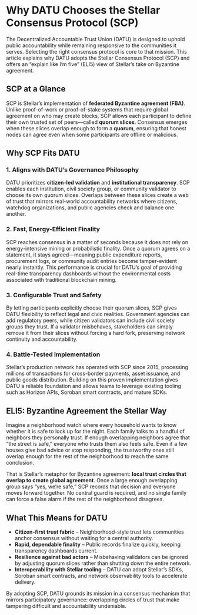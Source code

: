 # Why DATU Chooses the Stellar Consensus Protocol (SCP)

The Decentralized Accountable Trust Union (DATU) is designed to uphold public accountability while remaining responsive to the communities it serves. Selecting the right consensus protocol is core to that mission. This article explains why DATU adopts the Stellar Consensus Protocol (SCP) and offers an “explain like I’m five” (ELI5) view of Stellar’s take on Byzantine agreement.

## SCP at a Glance

SCP is Stellar’s implementation of **federated Byzantine agreement (FBA)**. Unlike proof-of-work or proof-of-stake systems that require global agreement on who may create blocks, SCP allows each participant to define their own trusted set of peers—called **quorum slices**. Consensus emerges when these slices overlap enough to form a **quorum**, ensuring that honest nodes can agree even when some participants are offline or malicious.

## Why SCP Fits DATU

### 1. Aligns with DATU’s Governance Philosophy
DATU prioritizes **citizen-led validation** and **institutional transparency**. SCP enables each institution, civil society group, or community validator to choose its own quorum slices. Overlaps between these slices create a web of trust that mirrors real-world accountability networks where citizens, watchdog organizations, and public agencies check and balance one another.

### 2. Fast, Energy-Efficient Finality
SCP reaches consensus in a matter of seconds because it does not rely on energy-intensive mining or probabilistic finality. Once a quorum agrees on a statement, it stays agreed—meaning public expenditure reports, procurement logs, or community audit entries become tamper-evident nearly instantly. This performance is crucial for DATU’s goal of providing real-time transparency dashboards without the environmental costs associated with traditional blockchain mining.

### 3. Configurable Trust and Safety
By letting participants explicitly choose their quorum slices, SCP gives DATU flexibility to reflect legal and civic realities. Government agencies can add regulatory peers, while citizen validators can include civil society groups they trust. If a validator misbehaves, stakeholders can simply remove it from their slices without forcing a hard fork, preserving network continuity and accountability.

### 4. Battle-Tested Implementation
Stellar’s production network has operated with SCP since 2015, processing millions of transactions for cross-border payments, asset issuance, and public goods distribution. Building on this proven implementation gives DATU a reliable foundation and allows teams to leverage existing tooling such as Horizon APIs, Soroban smart contracts, and mature SDKs.

## ELI5: Byzantine Agreement the Stellar Way

Imagine a neighborhood watch where every household wants to know whether it is safe to lock up for the night. Each family talks to a handful of neighbors they personally trust. If enough overlapping neighbors agree that “the street is safe,” everyone who trusts them also feels safe. Even if a few houses give bad advice or stop responding, the trustworthy ones still overlap enough for the rest of the neighborhood to reach the same conclusion.

That is Stellar’s metaphor for Byzantine agreement: **local trust circles that overlap to create global agreement**. Once a large enough overlapping group says “yes, we’re safe,” SCP records that decision and everyone moves forward together. No central guard is required, and no single family can force a false alarm if the rest of the neighborhood disagrees.

## What This Means for DATU

* **Citizen-first trust fabric** – Neighborhood-style trust lets communities anchor consensus without waiting for a central authority.
* **Rapid, dependable finality** – Public records finalize quickly, keeping transparency dashboards current.
* **Resilience against bad actors** – Misbehaving validators can be ignored by adjusting quorum slices rather than shutting down the entire network.
* **Interoperability with Stellar tooling** – DATU can adopt Stellar’s SDKs, Soroban smart contracts, and network observability tools to accelerate delivery.

By adopting SCP, DATU grounds its mission in a consensus mechanism that mirrors participatory governance: overlapping circles of trust that make tampering difficult and accountability undeniable.
